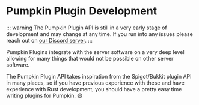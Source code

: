 # Pumpkin Plugin Development

::: warning
The Pumpkin Plugin API is still in a very early stage of development and may change at any time.
If you run into any issues please reach out on [our Discord server](https://discord.gg/aaNuD6rFEe).
:::

Pumpkin Plugins integrate with the server software on a very deep level allowing for many things that would not be possible on other server software.

The Pumpkin Plugin API takes inspiration from the Spigot/Bukkit plugin API in many places, so if you have previous experience with these and have experience with Rust development, you should have a pretty easy time writing plugins for Pumpkin. :smile:

